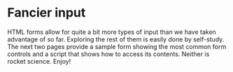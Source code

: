 # Fancier input

HTML forms allow for quite a bit more types of input than we have taken
advantage of so far. Exploring the rest of them is easily done by
self-study. The next two pages provide a sample form showing the most
common form controls and a script that shows how to access its contents.
Neither is rocket science. Enjoy!
